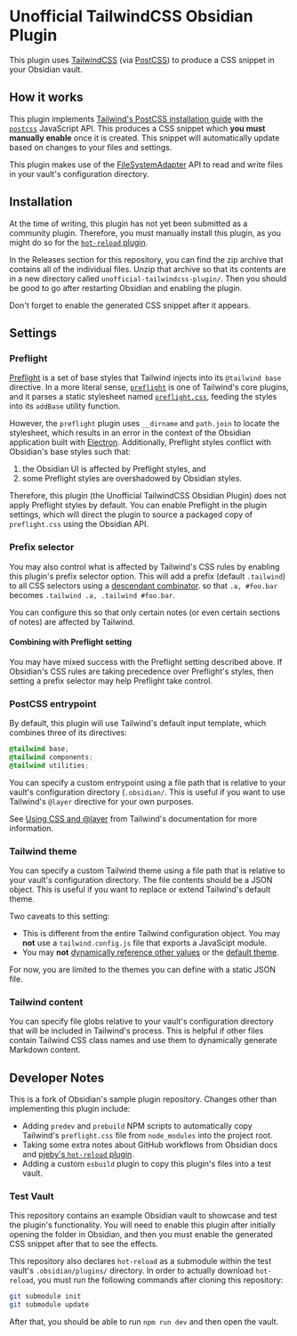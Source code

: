 # Unofficial TailwindCSS Obsidian Plugin

This plugin uses [TailwindCSS](https://tailwindcss.com/) (via
[PostCSS](https://postcss.org/)) to produce a CSS snippet in your Obsidian
vault.

## How it works

This plugin implements
[Tailwind's PostCSS installation guide](https://tailwindcss.com/docs/installation/using-postcss)
with the [`postcss`](https://postcss.org/api/) JavaScript API. This produces a
CSS snippet which **you must manually enable** once it is created. This snippet
will automatically update based on changes to your files and settings.

This plugin makes use of the
[FileSystemAdapter](https://docs.obsidian.md/Reference/TypeScript+API/FileSystemAdapter/FileSystemAdapter)
API to read and write files in your vault's configuration directory.

## Installation

At the time of writing, this plugin has not yet been submitted as a community
plugin. Therefore, you must manually install this plugin, as you might do so for
the [`hot-reload` plugin](https://github.com/pjeby/hot-reload).

In the Releases section for this repository, you can find the zip archive that
contains all of the individual files. Unzip that archive so that its contents
are in a new directory called `unofficial-tailwindcss-plugin/`. Then you should
be good to go after restarting Obsidian and enabling the plugin.

Don't forget to enable the generated CSS snippet after it appears.

## Settings

### Preflight

[Preflight](https://tailwindcss.com/docs/preflight) is a set of base styles that
Tailwind injects into its `@tailwind base` directive. In a more literal sense,
[`preflight`](https://github.com/tailwindlabs/tailwindcss/blob/master/src/corePlugins.js#L494)
is one of Tailwind's core plugins, and it parses a static stylesheet named
[`preflight.css`](https://github.com/tailwindlabs/tailwindcss/blob/master/src/css/preflight.css),
feeding the styles into its `addBase` utility function.

However, the `preflight` plugin uses `__dirname` and `path.join` to locate the
stylesheet, which results in an error in the context of the Obsidian application
built with [Electron](https://www.electronjs.org/). Additionally, Preflight
styles conflict with Obsidian's base styles such that:

1. the Obsidian UI is affected by Preflight styles, and
2. some Preflight styles are overshadowed by Obsidian styles.

Therefore, this plugin (the Unofficial TailwindCSS Obsidian Plugin) does not
apply Preflight styles by default. You can enable Preflight in the plugin
settings, which will direct the plugin to source a packaged copy of
`preflight.css` using the Obsidian API.

### Prefix selector

You may also control what is affected by Tailwind's CSS rules by enabling this
plugin's prefix selector option. This will add a prefix (default `.tailwind`) to
all CSS selectors using a
[descendant combinator](https://developer.mozilla.org/en-US/docs/Web/CSS/Descendant_combinator).
so that `.a, #foo.bar` becomes `.tailwind .a, .tailwind #foo.bar`.

You can configure this so that only certain notes (or even certain sections of
notes) are affected by Tailwind.

#### Combining with Preflight setting

You may have mixed success with the Preflight setting described above. If
Obsidian's CSS rules are taking precedence over Preflight's styles, then setting
a prefix selector may help Preflight take control.

### PostCSS entrypoint

By default, this plugin will use Tailwind's default input template, which
combines three of its directives:

```css
@tailwind base;
@tailwind components;
@tailwind utilities;
```

You can specify a custom entrypoint using a file path that is relative to your
vault's configuration directory (`.obsidian/`. This is useful if you want to use
Tailwind's `@layer` directive for your own purposes.

See
[Using CSS and @layer](https://tailwindcss.com/docs/adding-custom-styles#using-css-and-layer)
from Tailwind's documentation for more information.

### Tailwind theme

You can specify a custom Tailwind theme using a file path that is relative to
your vault's configuration directory. The file contents should be a JSON object.
This is useful if you want to replace or extend Tailwind's default theme.

Two caveats to this setting:

-   This is different from the entire Tailwind configuration object. You may
    **not** use a `tailwind.config.js` file that exports a JavaScipt module.
-   You may **not**
    [dynamically reference other values](https://tailwindcss.com/docs/theme#referencing-other-values)
    or the
    [default theme](https://tailwindcss.com/docs/theme#referencing-other-values).

For now, you are limited to the themes you can define with a static JSON file.

### Tailwind content

You can specify file globs relative to your vault's configuration directory that
will be included in Tailwind's process. This is helpful if other files contain
Tailwind CSS class names and use them to dynamically generate Markdown content.

## Developer Notes

This is a fork of Obsidian's sample plugin repository. Changes other than
implementing this plugin include:

-   Adding `predev` and `prebuild` NPM scripts to automatically copy Tailwind's
    `preflight.css` file from `node_modules` into the project root.
-   Taking some extra notes about GitHub workflows from Obsidian docs and
    [pjeby's `hot-reload` plugin](https://github.com/pjeby/hot-reload).
-   Adding a custom `esbuild` plugin to copy this plugin's files into a test
    vault.

### Test Vault

This repository contains an example Obsidian vault to showcase and test the
plugin's functionality. You will need to enable this plugin after initially
opening the folder in Obsidian, and then you must enable the generated CSS
snippet after that to see the effects.

This repository also declares `hot-reload` as a submodule within the test
vault's `.obsidian/plugins/` directory. In order to actually download
`hot-reload`, you must run the following commands after cloning this repository:

```bash
git submodule init
git submodule update
```

After that, you should be able to run `npm run dev` and then open the vault.

